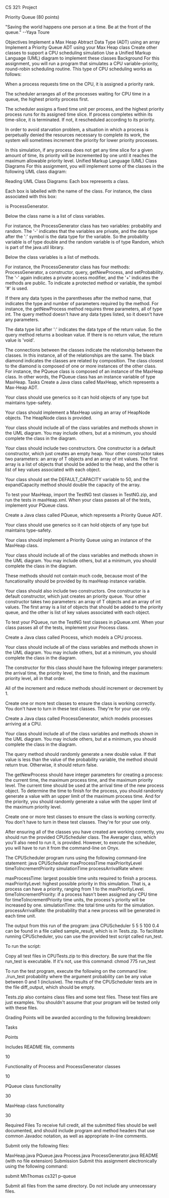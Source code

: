 CS 321: Project

Priority Queue
(80 points)

"Saving the world happens one person at a time. Be at the front of the queue."
--Yaya Toure

Objectives
Implement a Max Heap Abtract Data Type (ADT) using an array
Implement a Priority Queue ADT using your Max Heap class
Create other classes to support a CPU scheduling simulation
Use a Unified Markup Language (UML) diagram to implement these classes
Background
For this assignment, you will run a program that simulates a CPU variable-priority, round-robin scheduling routine. This type of CPU scheduling works as follows:

When a process requests time on the CPU, it is assigned a priority rank.

The scheduler arranges all of the processes waiting for CPU time in a queue, the highest priority process first.

The scheduler assigns a fixed time unit per process, and the highest priority process runs for its assigned time slice.
If process completes within its time-slice, it is terminated.
If not, it rescheduled according to its priority.

In order to avoid starvation problem, a situation in which a process is perpetually denied the resources necessary to complete its work, the system will sometimes increment the priority for lower priority processes.

In this simulation, if any process does not get any time slice for a given amount of time, its priority will be incremented by one until it reaches the maximum allowable priority level.
Unified Markup Language (UML) Class Diagrams
For this assignment, you will implement some of the classes in the following UML class diagram:


Reading UML Class Diagrams:
Each box represents a class.

Each box is labelled with the name of the class. For instance, the class associated with this box:

is ProcessGenerator.

Below the class name is a list of class variables.

For instance, the ProcessGenerator class has two variables: probablity and random. The '-' indicates that the variables are private, and the data type after the ':' symbol is the data type for the variable. So the probablity variable is of type double and the random variable is of type Random, which is part of the java.util library.

Below the class variables is a list of methods.

For instance, the ProcessGenerator class has four methods: ProcessGenerator, a constructor, query, getNewProcess, and setProbability. The '-' again indicates a private access modifier, and the '+' indicates the methods are public. To indicate a protected method or variable, the symbol '#' is used.

If there any data types in the parentheses after the method name, that indicates the type and number of parameters required by the method. For instance, the getNewProcess method requires three parameters, all of type int. The query method doesn't have any data types listed, so it doesn't have any parameters.

The data type list after ':' indicates the data type of the return value. So the query method returns a boolean value. If there is no return value, the return value is 'void'.

The connections between the classes indicate the relationship between the classes. In this instance, all of the relationships are the same. The black diamond indicates the classes are related by composition. The class closest to the diamond is composed of one or more instances of the other class. For instance, the PQueue class is composed of an instance of the MaxHeap class. In other words, the PQueue class has an instance variable of type MaxHeap.
Tasks
Create a Java class called MaxHeap, which represents a Max-Heap ADT.

Your class should use generics so it can hold objects of any type but maintains type-safety.

Your class should implement a MaxHeap using an array of HeapNode objects. The HeapNode class is provided.

Your class should include all of the class variables and methods shown in the UML diagram. You may include others, but at a minimum, you should complete the class in the diagram.

Your class should include two constructors. One constructor is a default constructor, which just creates an empty heap. Your other constructor takes two parameters: an array of T objects and an array of int values. The first array is a list of objects that should be added to the heap, and the other is list of key values associated with each object.

Your class should set the DEFAULT_CAPACITY variable to 50, and the expandCapacity method should double the capacity of the array.

To test your MaxHeap, import the TestNG test classes in TestNG.zip, and run the tests in maxHeap.xml. When your class passes all of the tests, implement your PQueue class.

Create a Java class called PQueue, which represents a Priority Queue ADT.

Your class should use generics so it can hold objects of any type but maintains type-safety.

Your class should implement a Priority Queue using an instance of the MaxHeap class.

Your class should include all of the class variables and methods shown in the UML diagram. You may include others, but at a minimum, you should complete the class in the diagram.

These methods should not contain much code, because most of the funcationality should be provided by its maxHeap instance variable.

Your class should also include two constructors. One constructor is a default constructor, which just creates an priority queue. Your other constructor takes two parameters: an array of T objects and an array of int values. The first array is a list of objects that should be added to the priority queue, and the other is list of key values associated with each object.

To test your PQueue, run the TestNG test classes in pQueue.xml. When your class passes all of the tests, implement your Process class.

Create a Java class called Process, which models a CPU process.

Your class should include all of the class variables and methods shown in the UML diagram. You may include others, but at a minimum, you should complete the class in the diagram.

The constructor for this class should have the following integer parameters: the arrival time, the priority level, the time to finish, and the maximum priority level, all in that order.

All of the increment and reduce methods should increment or decrement by 1.

Create one or more test classes to ensure the class is working correctly. You don't have to turn in these test classes. They're for your use only.

Create a Java class called ProcessGenerator, which models processes arriving at a CPU.

Your class should include all of the class variables and methods shown in the UML diagram. You may include others, but at a minimum, you should complete the class in the diagram.

The query method should randomly generate a new double value. If that value is less than the value of the probability variable, the method should return true. Otherwise, it should return false.

The getNewProcess should have integer parameters for creating a process: the current time, the maximum process time, and the maximum priority level. The current time should be used at the arrival time of the new process object. To determine the time to finish for the process, you should randomly generate a value with an upper limit of the maximum process time. And for the priority, you should randomly generate a value with the upper limit of the maximum priority level.

Create one or more test classes to ensure the class is working correctly. You don't have to turn in these test classes. They're for your use only.

After ensuring all of the classes you have created are working correctly, you should run the provided CPUScheduler class. The Averager class, which you'll also need to run it, is provided. However, to execute the scheduler, you will have to run it from the command-line on Onyx.

The CPUScheduler program runs using the following command-line statement:
java CPUScheduler maxProcessTime maxPriorityLevel timeToIncrementPriority simulationTime processArrivalRate
where:

maxProcessTime: largest possible time units required to finish a process.
maxPriorityLevel: highest possible priority in this simulation. That is, a process can have a priority, ranging from 1 to the maxPriorityLevel.
timeToIncrementPriority: if a process hasn't been assigned any CPU time for timeToIncrementPriority time units, the process's priority will be increased by one.
simulationTime: the total time units for the simulation.
processArrivalRate: the probability that a new process will be generated in each time unit.

The output from this run of the program:
java CPUScheduler 5 5 5 100 0.4
can be found in a file called sample_result, which is in Tests.zip.
To facilitate running CPUScheduler, you can use the provided test script called run_test.

To run the script:

Copy all test files in CPUTests.zip to this directory. Be sure that the file run_test is executable. If it's not, use this command:
chmod 775 run_test

To run the test program, execute the following on the command line:
./run_test probability
where the argument probability can be any value between 0 and 1 (inclusive).
The results of the CPUScheduler tests are in the file diff_output, which should be empty.

Tests.zip also contains class files and some test files. These test files are just examples. You shouldn't assume that your program will be tested only with these files.

Grading
Points will be awarded according to the following breakdown:

Tasks

Points

Includes README file, comments

10

Functionality of Process and ProcessGenerator classes

10

PQueue class functionality

30

MaxHeap class functionality

30

Required Files
To receive full credit, all the submitted files should be well documented, and should include program and method headers that use common Javadoc notation, as well as appropriate in-line comments.

Submit only the following files:

MaxHeap.java
PQueue.java
Process.java
ProcessGenerator.java
README (with no file extension)
Submission
Submit this assignment electronically using the following command:

   submit MhThomas cs321 p-queue

Submit all files from the same directory. Do not include any unnecessary files.
